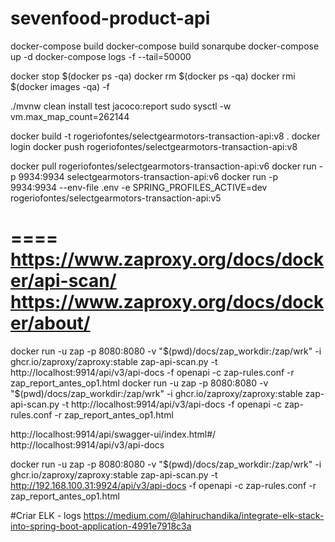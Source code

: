 # sevenfood-product-api

docker-compose build
docker-compose build sonarqube
docker-compose up -d
docker-compose logs -f --tail=50000

docker stop $(docker ps -qa)
docker rm $(docker ps -qa)
docker rmi $(docker images -qa) -f

./mvnw clean install test jacoco:report
sudo sysctl -w vm.max_map_count=262144


docker build -t rogeriofontes/selectgearmotors-transaction-api:v8 .
docker login
docker push rogeriofontes/selectgearmotors-transaction-api:v8

docker pull rogeriofontes/selectgearmotors-transaction-api:v6
docker run -p 9934:9934 selectgearmotors-transaction-api:v6
docker run -p 9934:9934 --env-file .env -e SPRING_PROFILES_ACTIVE=dev rogeriofontes/selectgearmotors-transaction-api:v5

====
https://www.zaproxy.org/docs/docker/api-scan/
https://www.zaproxy.org/docs/docker/about/
====
docker run -u zap -p 8080:8080 -v "$(pwd)/docs/zap_workdir:/zap/wrk" -i ghcr.io/zaproxy/zaproxy:stable zap-api-scan.py -t http://localhost:9914/api/v3/api-docs -f openapi -c zap-rules.conf -r zap_report_antes_op1.html
docker run -u zap -p 8080:8080 -v "$(pwd)/docs/zap_workdir:/zap/wrk" -i ghcr.io/zaproxy/zaproxy:stable zap-api-scan.py -t http://localhost:9914/api/v3/api-docs -f openapi -c zap-rules.conf -r zap_report_antes_op1.html

http://localhost:9914/api/swagger-ui/index.html#/
http://localhost:9914/api/v3/api-docs

docker run -u zap -p 8080:8080 -v "$(pwd)/docs/zap_workdir:/zap/wrk" -i ghcr.io/zaproxy/zaproxy:stable zap-api-scan.py -t http://192.168.100.31:9924/api/v3/api-docs -f openapi -c zap-rules.conf -r zap_report_antes_op1.html

#Criar ELK - logs
https://medium.com/@lahiruchandika/integrate-elk-stack-into-spring-boot-application-4991e7918c3a
